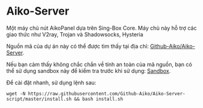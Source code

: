 # Aiko-Server
Một máy chủ nút AikoPanel dựa trên Sing-Box Core. Máy chủ này hỗ trợ các giao thức như V2ray, Trojan và Shadowsocks, Hysteria

Nguồn mã của dự án này có thể được tìm thấy tại địa chỉ: [Github-Aiko/Aiko-Server](https://github.com/Github-Aiko/Aiko-Server).

Nếu bạn cảm thấy không chắc chắn về tính an toàn của mã nguồn, bạn có thể sử dụng sandbox này để kiểm tra trước khi sử dụng: [Sandbox](https://killercoda.com/playgrounds/scenario/ubuntu).

Để cài đặt nhanh, sử dụng lệnh sau:

```
wget -N https://raw.githubusercontent.com/Github-Aiko/Aiko-Server-script/master/install.sh && bash install.sh
```